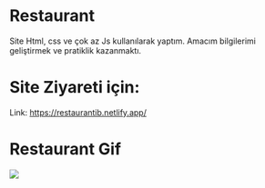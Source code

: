 # Restaurant

Site Html, css ve çok az Js kullanılarak yaptım. Amacım bilgilerimi geliştirmek ve pratiklik kazanmaktı.

# Site Ziyareti için:

Link: https://restaurantib.netlify.app/

# Restaurant Gif

![](/restaurant.gif)


